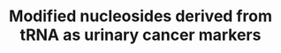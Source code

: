 ---
annotations:
- id: PW:0000013
  parent: disease pathway
  type: Pathway Ontology
  value: disease pathway
- id: PW:0001642
  parent: regulatory pathway
  type: Pathway Ontology
  value: tRNA decay pathway
- id: PW:0000605
  parent: disease pathway
  type: Pathway Ontology
  value: cancer pathway
- id: DOID:162
  parent: disease of cellular proliferation
  type: Disease Ontology
  value: cancer
authors:
- DeSl
- Fehrhart
- Eweitz
- Finterly
- Mkutmon
citedin: ''
communities: []
description: Modified nucleosides which are primarily derived from tRNA are urinary
  biomarkers for various types of cancer, such as breast, colon, liver and lung cancer.
  This pathway provides an overview of these biomarkers, linked to literature and
  (if know) the mode of modification.
last-edited: 2024-03-27
ndex: 2fde9597-8b6b-11eb-9e72-0ac135e8bacf
organisms:
- Homo sapiens
redirect_from:
- /index.php/Pathway:WP4485
- /instance/WP4485
- /instance/WP4485_r129319
revision: r129319
schema-jsonld:
- '@context': https://schema.org/
  '@id': https://wikipathways.github.io/pathways/WP4485.html
  '@type': Dataset
  creator:
    '@type': Organization
    name: WikiPathways
  description: Modified nucleosides which are primarily derived from tRNA are urinary
    biomarkers for various types of cancer, such as breast, colon, liver and lung
    cancer. This pathway provides an overview of these biomarkers, linked to literature
    and (if know) the mode of modification.
  keywords:
  - (N)4-acetylcytidine
  - 1-methyl-adenosine
  - 1-methylguanosine
  - 1-methylinosine
  - 2-methylguanosine
  - 3-methyluridine
  - 5'-methylthioadenosine
  - 7-methylguanosine
  - 8-hydroxy-2'-deoxyguanosine
  - Adenosine
  - Cytidine
  - Guanosine
  - Inosine
  - N2,N2,7-trimethylguanosine
  - N2-N2-dimethyl-guanosine
  - N6-methyladenosine
  - N6-succinyladenosine
  - Pseudouridine
  - Uridine
  - tRNA
  license: CC0
  name: Modified nucleosides derived from tRNA as urinary cancer markers
seo: CreativeWork
title: Modified nucleosides derived from tRNA as urinary cancer markers
wpid: WP4485
---